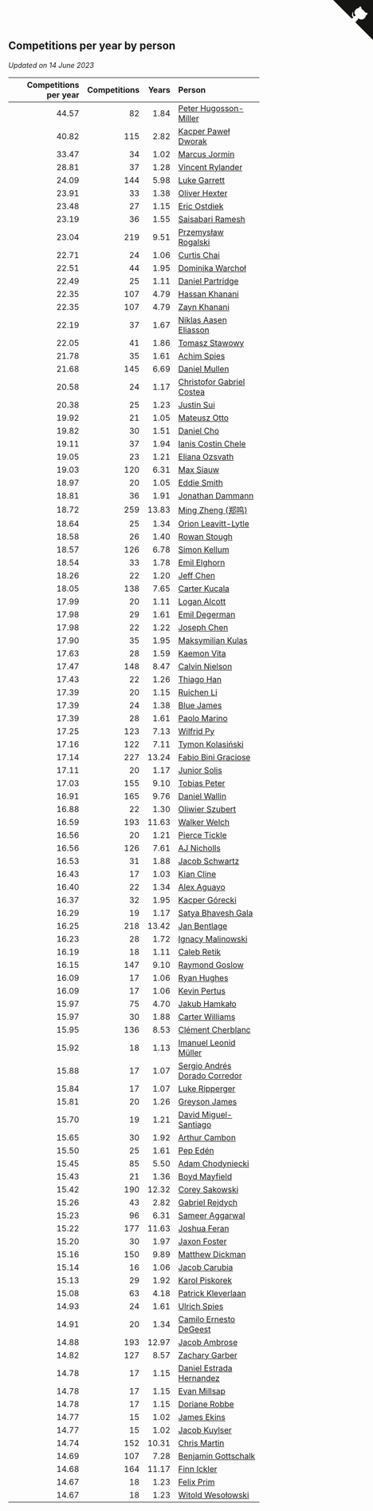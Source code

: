 ## Competitions per year by person

*Updated on 14 June 2023*

| Competitions per year | Competitions | Years | Person |
| ---: | ---: | ---: | :--- |
| 44.57 | 82 | 1.84 | [Peter Hugosson-Miller](https://www.worldcubeassociation.org/persons/2021HUGO01) |
| 40.82 | 115 | 2.82 | [Kacper Paweł Dworak](https://www.worldcubeassociation.org/persons/2020DWOR01) |
| 33.47 | 34 | 1.02 | [Marcus Jormin](https://www.worldcubeassociation.org/persons/2022JORM01) |
| 28.81 | 37 | 1.28 | [Vincent Rylander](https://www.worldcubeassociation.org/persons/2022RYLA01) |
| 24.09 | 144 | 5.98 | [Luke Garrett](https://www.worldcubeassociation.org/persons/2017GARR05) |
| 23.91 | 33 | 1.38 | [Oliver Hexter](https://www.worldcubeassociation.org/persons/2022HEXT01) |
| 23.48 | 27 | 1.15 | [Eric Ostdiek](https://www.worldcubeassociation.org/persons/2022OSTD01) |
| 23.19 | 36 | 1.55 | [Saisabari Ramesh](https://www.worldcubeassociation.org/persons/2021RAME01) |
| 23.04 | 219 | 9.51 | [Przemysław Rogalski](https://www.worldcubeassociation.org/persons/2013ROGA02) |
| 22.71 | 24 | 1.06 | [Curtis Chai](https://www.worldcubeassociation.org/persons/2022CHAI02) |
| 22.51 | 44 | 1.95 | [Dominika Warchoł](https://www.worldcubeassociation.org/persons/2021WARC01) |
| 22.49 | 25 | 1.11 | [Daniel Partridge](https://www.worldcubeassociation.org/persons/2022PART02) |
| 22.35 | 107 | 4.79 | [Hassan Khanani](https://www.worldcubeassociation.org/persons/2018KHAN26) |
| 22.35 | 107 | 4.79 | [Zayn Khanani](https://www.worldcubeassociation.org/persons/2018KHAN28) |
| 22.19 | 37 | 1.67 | [Niklas Aasen Eliasson](https://www.worldcubeassociation.org/persons/2021ELIA01) |
| 22.05 | 41 | 1.86 | [Tomasz Stawowy](https://www.worldcubeassociation.org/persons/2021STAW01) |
| 21.78 | 35 | 1.61 | [Achim Spies](https://www.worldcubeassociation.org/persons/2021SPIE01) |
| 21.68 | 145 | 6.69 | [Daniel Mullen](https://www.worldcubeassociation.org/persons/2016MULL04) |
| 20.58 | 24 | 1.17 | [Christofor Gabriel Costea](https://www.worldcubeassociation.org/persons/2022COST03) |
| 20.38 | 25 | 1.23 | [Justin Sui](https://www.worldcubeassociation.org/persons/2022SUIJ01) |
| 19.92 | 21 | 1.05 | [Mateusz Otto](https://www.worldcubeassociation.org/persons/2022OTTO01) |
| 19.82 | 30 | 1.51 | [Daniel Cho](https://www.worldcubeassociation.org/persons/2021CHOD01) |
| 19.11 | 37 | 1.94 | [Ianis Costin Chele](https://www.worldcubeassociation.org/persons/2021CHEL01) |
| 19.05 | 23 | 1.21 | [Eliana Ozsvath](https://www.worldcubeassociation.org/persons/2022OZSV01) |
| 19.03 | 120 | 6.31 | [Max Siauw](https://www.worldcubeassociation.org/persons/2017SIAU02) |
| 18.97 | 20 | 1.05 | [Eddie Smith](https://www.worldcubeassociation.org/persons/2022SMIT20) |
| 18.81 | 36 | 1.91 | [Jonathan Dammann](https://www.worldcubeassociation.org/persons/2021DAMM01) |
| 18.72 | 259 | 13.83 | [Ming Zheng (郑鸣)](https://www.worldcubeassociation.org/persons/2009ZHEN11) |
| 18.64 | 25 | 1.34 | [Orion Leavitt-Lytle](https://www.worldcubeassociation.org/persons/2022LEAV01) |
| 18.58 | 26 | 1.40 | [Rowan Stough](https://www.worldcubeassociation.org/persons/2022STOU01) |
| 18.57 | 126 | 6.78 | [Simon Kellum](https://www.worldcubeassociation.org/persons/2016KELL12) |
| 18.54 | 33 | 1.78 | [Emil Elghorn](https://www.worldcubeassociation.org/persons/2021ELGH01) |
| 18.26 | 22 | 1.20 | [Jeff Chen](https://www.worldcubeassociation.org/persons/2022CHEN19) |
| 18.05 | 138 | 7.65 | [Carter Kucala](https://www.worldcubeassociation.org/persons/2015KUCA01) |
| 17.99 | 20 | 1.11 | [Logan Alcott](https://www.worldcubeassociation.org/persons/2022ALCO02) |
| 17.98 | 29 | 1.61 | [Emil Degerman](https://www.worldcubeassociation.org/persons/2021DEGE01) |
| 17.98 | 22 | 1.22 | [Joseph Chen](https://www.worldcubeassociation.org/persons/2022CHEN16) |
| 17.90 | 35 | 1.95 | [Maksymilian Kulas](https://www.worldcubeassociation.org/persons/2021KULA02) |
| 17.63 | 28 | 1.59 | [Kaemon Vita](https://www.worldcubeassociation.org/persons/2021VITA01) |
| 17.47 | 148 | 8.47 | [Calvin Nielson](https://www.worldcubeassociation.org/persons/2014NIEL03) |
| 17.43 | 22 | 1.26 | [Thiago Han](https://www.worldcubeassociation.org/persons/2022HANT01) |
| 17.39 | 20 | 1.15 | [Ruichen Li](https://www.worldcubeassociation.org/persons/2022LIRU02) |
| 17.39 | 24 | 1.38 | [Blue James](https://www.worldcubeassociation.org/persons/2022JAME01) |
| 17.39 | 28 | 1.61 | [Paolo Marino](https://www.worldcubeassociation.org/persons/2021MARI04) |
| 17.25 | 123 | 7.13 | [Wilfrid Py](https://www.worldcubeassociation.org/persons/2016PYWI01) |
| 17.16 | 122 | 7.11 | [Tymon Kolasiński](https://www.worldcubeassociation.org/persons/2016KOLA02) |
| 17.14 | 227 | 13.24 | [Fabio Bini Graciose](https://www.worldcubeassociation.org/persons/2010GRAC02) |
| 17.11 | 20 | 1.17 | [Junior Solis](https://www.worldcubeassociation.org/persons/2022SOLI03) |
| 17.03 | 155 | 9.10 | [Tobias Peter](https://www.worldcubeassociation.org/persons/2014PETE03) |
| 16.91 | 165 | 9.76 | [Daniel Wallin](https://www.worldcubeassociation.org/persons/2013WALL03) |
| 16.88 | 22 | 1.30 | [Oliwier Szubert](https://www.worldcubeassociation.org/persons/2022SZUB01) |
| 16.59 | 193 | 11.63 | [Walker Welch](https://www.worldcubeassociation.org/persons/2011WELC01) |
| 16.56 | 20 | 1.21 | [Pierce Tickle](https://www.worldcubeassociation.org/persons/2022TICK01) |
| 16.56 | 126 | 7.61 | [AJ Nicholls](https://www.worldcubeassociation.org/persons/2015NICH04) |
| 16.53 | 31 | 1.88 | [Jacob Schwartz](https://www.worldcubeassociation.org/persons/2021SCHW01) |
| 16.43 | 17 | 1.03 | [Kian Cline](https://www.worldcubeassociation.org/persons/2022CLIN01) |
| 16.40 | 22 | 1.34 | [Alex Aguayo](https://www.worldcubeassociation.org/persons/2022AGUA01) |
| 16.37 | 32 | 1.95 | [Kacper Górecki](https://www.worldcubeassociation.org/persons/2021GORE01) |
| 16.29 | 19 | 1.17 | [Satya Bhavesh Gala](https://www.worldcubeassociation.org/persons/2022GALA03) |
| 16.25 | 218 | 13.42 | [Jan Bentlage](https://www.worldcubeassociation.org/persons/2010BENT01) |
| 16.23 | 28 | 1.72 | [Ignacy Malinowski](https://www.worldcubeassociation.org/persons/2021MALI02) |
| 16.19 | 18 | 1.11 | [Caleb Retik](https://www.worldcubeassociation.org/persons/2022RETI01) |
| 16.15 | 147 | 9.10 | [Raymond Goslow](https://www.worldcubeassociation.org/persons/2014GOSL01) |
| 16.09 | 17 | 1.06 | [Ryan Hughes](https://www.worldcubeassociation.org/persons/2022HUGH04) |
| 16.09 | 17 | 1.06 | [Kevin Pertus](https://www.worldcubeassociation.org/persons/2022PERT01) |
| 15.97 | 75 | 4.70 | [Jakub Hamkało](https://www.worldcubeassociation.org/persons/2018HAMK01) |
| 15.97 | 30 | 1.88 | [Carter Williams](https://www.worldcubeassociation.org/persons/2021WILL06) |
| 15.95 | 136 | 8.53 | [Clément Cherblanc](https://www.worldcubeassociation.org/persons/2014CHER05) |
| 15.92 | 18 | 1.13 | [Imanuel Leonid Müller](https://www.worldcubeassociation.org/persons/2022MULL02) |
| 15.88 | 17 | 1.07 | [Sergio Andrés Dorado Corredor](https://www.worldcubeassociation.org/persons/2022CORR05) |
| 15.84 | 17 | 1.07 | [Luke Ripperger](https://www.worldcubeassociation.org/persons/2022RIPP01) |
| 15.81 | 20 | 1.26 | [Greyson James](https://www.worldcubeassociation.org/persons/2022JAME02) |
| 15.70 | 19 | 1.21 | [David Miguel-Santiago](https://www.worldcubeassociation.org/persons/2022MIGU02) |
| 15.65 | 30 | 1.92 | [Arthur Cambon](https://www.worldcubeassociation.org/persons/2021CAMB01) |
| 15.50 | 25 | 1.61 | [Pep Edén](https://www.worldcubeassociation.org/persons/2021EDEN01) |
| 15.45 | 85 | 5.50 | [Adam Chodyniecki](https://www.worldcubeassociation.org/persons/2017CHOD02) |
| 15.43 | 21 | 1.36 | [Boyd Mayfield](https://www.worldcubeassociation.org/persons/2022MAYF01) |
| 15.42 | 190 | 12.32 | [Corey Sakowski](https://www.worldcubeassociation.org/persons/2011SAKO01) |
| 15.26 | 43 | 2.82 | [Gabriel Rejdych](https://www.worldcubeassociation.org/persons/2020REJD01) |
| 15.23 | 96 | 6.31 | [Sameer Aggarwal](https://www.worldcubeassociation.org/persons/2017AGGA01) |
| 15.22 | 177 | 11.63 | [Joshua Feran](https://www.worldcubeassociation.org/persons/2011FERA01) |
| 15.20 | 30 | 1.97 | [Jaxon Foster](https://www.worldcubeassociation.org/persons/2021FOST01) |
| 15.16 | 150 | 9.89 | [Matthew Dickman](https://www.worldcubeassociation.org/persons/2013DICK01) |
| 15.14 | 16 | 1.06 | [Jacob Carubia](https://www.worldcubeassociation.org/persons/2022CARU02) |
| 15.13 | 29 | 1.92 | [Karol Piskorek](https://www.worldcubeassociation.org/persons/2021PISK01) |
| 15.08 | 63 | 4.18 | [Patrick Kleverlaan](https://www.worldcubeassociation.org/persons/2019KLEV01) |
| 14.93 | 24 | 1.61 | [Ulrich Spies](https://www.worldcubeassociation.org/persons/2021SPIE02) |
| 14.91 | 20 | 1.34 | [Camilo Ernesto DeGeest](https://www.worldcubeassociation.org/persons/2022DEGE01) |
| 14.88 | 193 | 12.97 | [Jacob Ambrose](https://www.worldcubeassociation.org/persons/2010AMBR01) |
| 14.82 | 127 | 8.57 | [Zachary Garber](https://www.worldcubeassociation.org/persons/2014GARB01) |
| 14.78 | 17 | 1.15 | [Daniel Estrada Hernandez](https://www.worldcubeassociation.org/persons/2022HERN07) |
| 14.78 | 17 | 1.15 | [Evan Millsap](https://www.worldcubeassociation.org/persons/2022MILL05) |
| 14.78 | 17 | 1.15 | [Doriane Robbe](https://www.worldcubeassociation.org/persons/2022ROBB03) |
| 14.77 | 15 | 1.02 | [James Ekins](https://www.worldcubeassociation.org/persons/2022EKIN01) |
| 14.77 | 15 | 1.02 | [Jacob Kuylser](https://www.worldcubeassociation.org/persons/2022KUYL01) |
| 14.74 | 152 | 10.31 | [Chris Martin](https://www.worldcubeassociation.org/persons/2013MART03) |
| 14.69 | 107 | 7.28 | [Benjamin Gottschalk](https://www.worldcubeassociation.org/persons/2016GOTT01) |
| 14.68 | 164 | 11.17 | [Finn Ickler](https://www.worldcubeassociation.org/persons/2012ICKL01) |
| 14.67 | 18 | 1.23 | [Felix Prim](https://www.worldcubeassociation.org/persons/2022PRIM01) |
| 14.67 | 18 | 1.23 | [Witold Wesołowski](https://www.worldcubeassociation.org/persons/2022WESO01) |


<a href="https://github.com/jonatanklosko/wca_statistics" class="github-corner" aria-label="View source on Github"><svg width="80" height="80" viewBox="0 0 250 250" style="fill:#151513; color:#fff; position: absolute; top: 0; border: 0; right: 0;" aria-hidden="true"><path d="M0,0 L115,115 L130,115 L142,142 L250,250 L250,0 Z"></path><path d="M128.3,109.0 C113.8,99.7 119.0,89.6 119.0,89.6 C122.0,82.7 120.5,78.6 120.5,78.6 C119.2,72.0 123.4,76.3 123.4,76.3 C127.3,80.9 125.5,87.3 125.5,87.3 C122.9,97.6 130.6,101.9 134.4,103.2" fill="currentColor" style="transform-origin: 130px 106px;" class="octo-arm"></path><path d="M115.0,115.0 C114.9,115.1 118.7,116.5 119.8,115.4 L133.7,101.6 C136.9,99.2 139.9,98.4 142.2,98.6 C133.8,88.0 127.5,74.4 143.8,58.0 C148.5,53.4 154.0,51.2 159.7,51.0 C160.3,49.4 163.2,43.6 171.4,40.1 C171.4,40.1 176.1,42.5 178.8,56.2 C183.1,58.6 187.2,61.8 190.9,65.4 C194.5,69.0 197.7,73.2 200.1,77.6 C213.8,80.2 216.3,84.9 216.3,84.9 C212.7,93.1 206.9,96.0 205.4,96.6 C205.1,102.4 203.0,107.8 198.3,112.5 C181.9,128.9 168.3,122.5 157.7,114.1 C157.9,116.9 156.7,120.9 152.7,124.9 L141.0,136.5 C139.8,137.7 141.6,141.9 141.8,141.8 Z" fill="currentColor" class="octo-body"></path></svg></a><style>.github-corner:hover .octo-arm{animation:octocat-wave 560ms ease-in-out}@keyframes octocat-wave{0%,100%{transform:rotate(0)}20%,60%{transform:rotate(-25deg)}40%,80%{transform:rotate(10deg)}}@media (max-width:500px){.github-corner:hover .octo-arm{animation:none}.github-corner .octo-arm{animation:octocat-wave 560ms ease-in-out}}</style>
